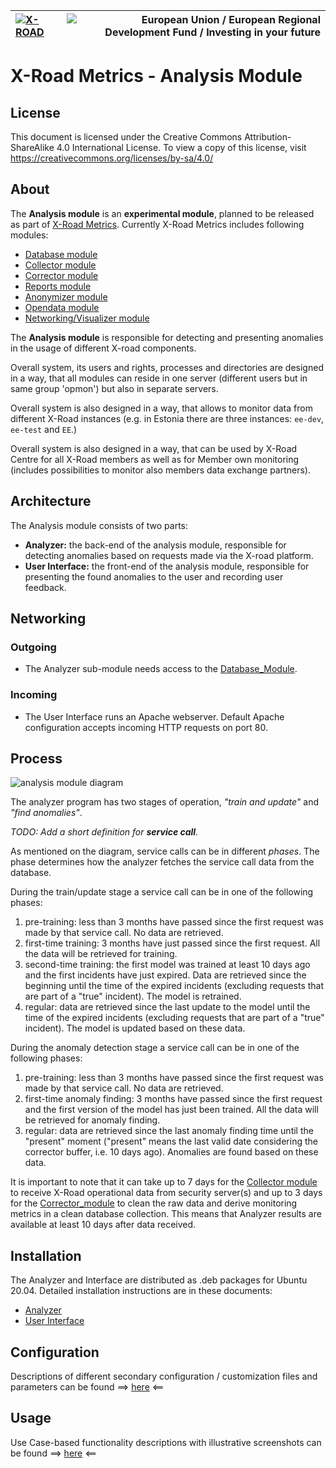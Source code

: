 
| [![X-ROAD](img/xroad-metrics-100.png)](https://x-road.global/) | ![European Union / European Regional Development Fund / Investing in your future](img/eu_rdf_100_en.png "Documents that are tagged with EU/SF logos must keep the logos until 1.11.2022. If it has not stated otherwise in the documentation. If new documentation is created  using EU/SF resources the logos must be tagged appropriately so that the deadline for logos could be found.") |
| :-------------------------------------------------- | -------------------------: |

# X-Road Metrics - Analysis Module

## License <!-- omit in toc -->

This document is licensed under the Creative Commons Attribution-ShareAlike 4.0 International License.
To view a copy of this license, visit <https://creativecommons.org/licenses/by-sa/4.0/>

## About

The **Analysis module** is an **experimental module**, planned to be released as part of [X-Road Metrics](../README.md).
Currently X-Road Metrics includes following modules:
 - [Database module](../database_module.md)
 - [Collector module](../collector_module.md)
 - [Corrector module](../corrector_module.md) 
 - [Reports module](../reports_module.md) 
 - [Anonymizer module](../anonymizer_module.md)
 - [Opendata module](../opendata_module.md) 
 - [Networking/Visualizer module](../networking_module.md)


The **Analysis module** is responsible for detecting and presenting anomalies in the usage of different X-road components. 

Overall system, its users and rights, processes and directories are designed in a way, that all modules can reside in one server (different users but in same group 'opmon') but also in separate servers. 

Overall system is also designed in a way, that allows to monitor data from different X-Road instances (e.g. in 
Estonia there are three instances: `ee-dev`, `ee-test` and `EE`.)

Overall system is also designed in a way, that can be used by X-Road Centre for all X-Road members as well as for Member own monitoring (includes possibilities to monitor also members data exchange partners).

## Architecture

The Analysis module consists of two parts:

- **Analyzer:** the back-end of the analysis module, responsible for detecting anomalies based on requests made via the X-road platform.
- **User Interface:** the front-end of the analysis module, responsible for presenting the found anomalies to the user and recording user feedback.

## Networking

### Outgoing
- The Analyzer sub-module needs access to the [Database_Module](../database_module.md).

### Incoming
- The User Interface runs an Apache webserver. Default Apache configuration accepts incoming HTTP requests on port 80. 

## Process
![analysis module diagram](img/analysis_module/x_road_analyzer.png "Analysis module diagram")

The analyzer program has two stages of operation, *"train and update"* and *"find anomalies"*. 

*TODO: Add a short definition for **service call**.*

As mentioned on the diagram, service calls can be in different *phases*. The phase determines how the analyzer fetches the service call data from the database.

During the train/update stage a service call can be in one of the following phases:

1) pre-training: less than 3 months have passed since the first request was made by that service call. No data are retrieved.
2) first-time training: 3 months have just passed since the first request. All the data will be retrieved for training.
3) second-time training: the first model was trained at least 10 days ago and the first incidents have just expired. Data are retrieved since the beginning until the time of the expired incidents (excluding requests that are part of a "true" incident). The model is retrained.
4) regular: data are retrieved since the last update to the model until the time of the expired incidents (excluding requests that are part of a "true" incident). The model is updated based on these data.

During the anomaly detection stage a service call can be in one of the following phases:

1) pre-training: less than 3 months have passed since the first request was made by that service call. No data are retrieved.
2) first-time anomaly finding: 3 months have passed since the first request and the first version of the model has just been trained. All the data will be retrieved for anomaly finding.
3) regular: data are retrieved since the last anomaly finding time until the "present" moment ("present" means the last valid date considering the corrector buffer, i.e. 10 days ago). Anomalies are found based on these data.

It is important to note that it can take up to 7 days for the [Collector module](collector_module.md) to receive X-Road operational data from security server(s) and up to 3 days for the [Corrector_module](corrector_module.md) to clean the raw data and derive monitoring metrics in a clean database collection.
This means that Analyzer results are available at least 10 days after data received.

## Installation
The Analyzer and Interface are distributed as .deb packages for Ubuntu 20.04. Detailed installation instructions are in these documents: 
* [Analyzer](analysis_module/analyzer_installation.md)
* [User Interface](analysis_module/ui_installation.md)

## Configuration
Descriptions of different secondary configuration / customization files and parameters can be found ==> [here](analysis_module/customization.md) <==

## Usage
Use Case-based functionality descriptions with illustrative screenshots can be found ==> [here](analysis_module/ui_usage.md) <==
